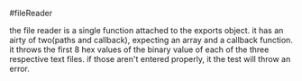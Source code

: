#fileReader

the file reader is a single function attached to the exports object. it has an airty of two(paths and callback), expecting an array and a callback function.  it throws the first 8 hex values of the binary value of each of the three respective text files.  if those aren't entered properly, it the test will throw an error. 